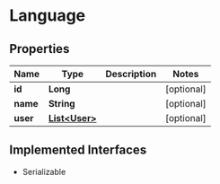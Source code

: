 

# Language


## Properties

Name | Type | Description | Notes
------------ | ------------- | ------------- | -------------
**id** | **Long** |  |  [optional]
**name** | **String** |  |  [optional]
**user** | [**List&lt;User&gt;**](User.md) |  |  [optional]


## Implemented Interfaces

* Serializable


